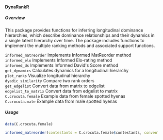 #### DynaRankR

##### Overview
This package provides functions for inferring longitudinal dominance hierarchies, which describe dominance relationships and their dynamics in a single latent hierarchy over time.
The package includes functions to implement the multiple ranking methods and associated support functions.

`informed_matreorder` Implements Informed MatReorder method  
`informed_elo` Implements Informed Elo-rating method  
`informed_ds` Implements Informed David's Score method  
`get_dynamics` Calculates dynamics for a longitudinal hierarchy  
`plot_ranks` Visualize longitudinal hierarchy  
`dyadic_similarity` Compare two rank orders  
`get_edgelist` Convert data from matrix to edgelist  
`edgelist_to_matrix` Convert data from edgelist to matrix  
`C.crocuta.female` Example data from female spotted hyenas  
`C.crocuta.male` Example data from male spotted hyenas  

##### Usage
```R
data(C.crocuta.female)

informed_matreorder(contestants = C.crocuta.female$contestants, convention = 'mri', n = 5, shuffles = 10, require.corroboration = TRUE, initial.ranks = C.crocuta.female$initial.ranks, interactions = C.crocuta.female$interactions)

```